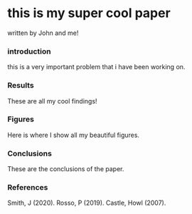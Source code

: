 # this is my super cool paper
written by John and me!

### introduction 

this is a very important problem that i have been working on.

### Results

These are all my cool findings!

### Figures

Here is where I show all my beautiful figures.

### Conclusions 

These are the conclusions of the paper. 

### References

Smith, J (2020).
Rosso, P (2019).
Castle, Howl (2007).
